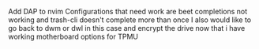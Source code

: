 Add DAP to nvim
Configurations that need work are beet completions not working and 
trash-cli doesn't complete more than once
I also would like to go back to dwm or dwl in this case and encrypt the drive
now that i have working motherboard options for TPMU

